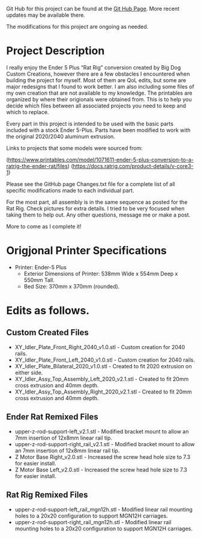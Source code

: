 Git Hub for this project can be found at the [Git Hub Page](https://github.com/zepher8062/3D-Printing/tree/main/Ender%20Rat%20QoL%20Upgrades). More recent updates may be available there. 

The modifications for this project are ongoing as needed.  
# Project Description
I really enjoy the Ender 5 Plus “Rat Rig” conversion created by Big Dog Custom Creations, however there are a few obstacles I encountered when building the project for myself.  Most of them are QoL edits, but some are major redesigns that I found to work better.  I am also including some files of my own creation that are not available to my knowledge.  The printables are organized by where their origionals were obtained from.  This is to help you decide which files between all associated projects you need to keep and which to replace. 

Every part in this project is intended to be used with the basic parts included with a stock Ender 5-Plus.  Parts have been modified to work with the original 2020/2040 aluminum extrusion.  

Links to projects that some models were sourced from:

(https://www.printables.com/model/1071611-ender-5-plus-conversion-to-a-ratrig-the-ender-rat/files)
(https://docs.ratrig.com/product-details/v-core3-1)

Please see the GitHub page Changes.txt file for a complete list of all specific modifications made to each individual part.

For the most part, all assembly is in the same sequence as posted for the Rat Rig.  Check pictures for extra details.  I tried to be very focused when taking them to help out.  Any other questions, message me or make a post.

More to come as I complete it!
# Origjonal Printer Specifications
- Printer: Ender-5 Plus
  - Exterior Dimensions of Printer: 538mm Wide x 554mm Deep x 550mm Tall.
  - Bed Size: 370mm x 370mm (rounded).

# Edits as follows.
## Custom Created Files
- XY_Idler_Plate_Front_Right_2040_v1.0.stl - Custom creation for 2040 rails.
- XY_Idler_Plate_Front_Left_2040_v1.0.stl - Custom creation for 2040 rails.
- XY_Idler_Plate_Bilateral_2020_v1.0.stl -  Created to fit 2020 extrusion on either side.
- XY_Idler_Assy_Top_Assembly_Left_2020_v2.1.stl - Created to fit 20mm cross extrusion and 40mm depth.
- XY_Idler_Assy_Top_Assembly_Right_2020_v2.1.stl - Created to fit 20mm cross extrusion and 40mm depth.

## Ender Rat Remixed Files
- upper-z-rod-support-left_v2.1.stl - Modified bracket mount to allow an 7mm insertion of 12x8mm linear rail tip.
- upper-z-rod-support-right_rail_v2.1.stl - Modified bracket mount to allow an 7mm insertion of 12x8mm linear rail tip.
- Z Motor Base Right_v2.0.stl - Increased the screw head hole size to 7.3 for easier install.
- Z Motor Base Left_v2.0.stl - Increased the screw head hole size to 7.3 for easier install. 

## Rat Rig Remixed Files
- upper-z-rod-support-left_rail_mgn12h.stl - Modified linear rail mounting holes to a 20x20 configuration to support MGN12H carriages. 
- upper-z-rod-support-right_rail_mgn12h.stl - Modified linear rail mounting holes to a 20x20 configuration to support MGN12H carriages. 
